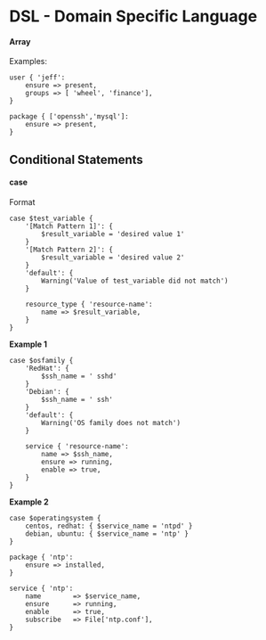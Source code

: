 # DSL - Domain Specific Language


#### Array

Examples:

```
user { 'jeff':
	ensure => present,
	groups => [ 'wheel', 'finance'],
}
```

```
package { ['openssh','mysql']:
	ensure => present,
}
```

## Conditional Statements

#### case

Format
```
case $test_variable { 
	'[Match Pattern 1]': {
		$result_variable = 'desired value 1'
	}
	'[Match Pattern 2]': {
		$result_variable = 'desired value 2'
	}
	'default': {
		Warning('Value of test_variable did not match')
	}

	resource_type { 'resource-name':
		name => $result_variable,
	}
}
```

**Example 1**
```
case $osfamily { 
	'RedHat': {
		$ssh_name = ' sshd'
	}
	'Debian': {
		$ssh_name = ' ssh'
	}
	'default': {
		Warning('OS family does not match')
	}

	service { 'resource-name':
		name => $ssh_name,
		ensure => running,
		enable => true,
	}
}
```

**Example 2**

```
case $operatingsystem {
	centos, redhat: { $service_name = 'ntpd' }
	debian, ubuntu: { $service_name = 'ntp' }
}

package { 'ntp':
	ensure => installed,
}

service { 'ntp':
	name		=> $service_name,
	ensure		=> running,
	enable		=> true,
	subscribe	=> File['ntp.conf'],
}
```